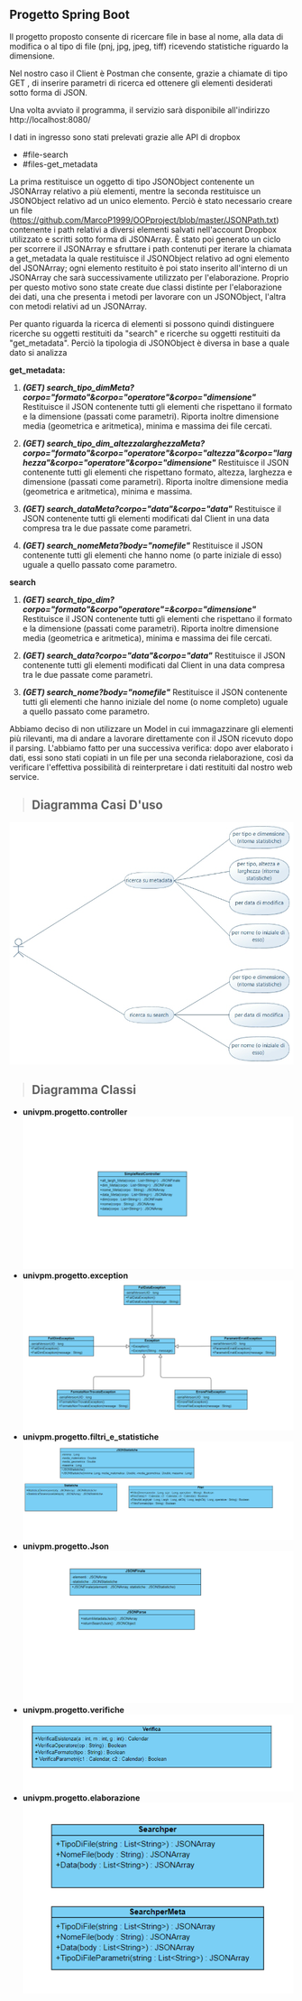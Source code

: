 
## Progetto Spring Boot 

Il progetto proposto consente di ricercare file in base al nome, alla data di modifica o al tipo di file (pnj, jpg, jpeg, tiff) ricevendo statistiche riguardo la dimensione. 

Nel nostro caso il Client è Postman che consente, grazie a chiamate di tipo GET , di inserire parametri di ricerca ed ottenere gli elementi desiderati sotto forma di JSON.

Una volta avviato il programma, il servizio sarà disponibile all'indirizzo http://localhost:8080/

I dati in ingresso sono stati prelevati grazie alle API di dropbox 
 - #file-search
 - #files-get_metadata

La prima restituisce un oggetto di tipo JSONObject contenente un JSONArray relativo a più elementi, mentre la seconda restituisce un  JSONObject relativo ad un unico elemento.
Perciò è stato necessario creare un file (https://github.com/MarcoP1999/OOPproject/blob/master/JSONPath.txt)  contenente i path relativi a diversi elementi salvati nell'account Dropbox utilizzato e scritti sotto forma di JSONArray. 
È stato poi generato un ciclo per scorrere il JSONArray e sfruttare i path contenuti per iterare la chiamata a get_metadata la quale restituisce il JSONObject relativo ad ogni elemento del JSONArray; ogni elemento restituito è poi stato inserito all'interno di un JSONArray che sarà successivamente utilizzato per l'elaborazione.
Proprio per questo motivo sono state create due classi distinte per l'elaborazione dei dati, una che presenta i metodi per lavorare con un JSONObject, l'altra con metodi relativi ad un JSONArray.


Per quanto riguarda la ricerca di elementi si possono quindi distinguere ricerche su oggetti restituiti da "search" e ricerche su oggetti restituiti da "get_metadata". 
Perciò la tipologia di JSONObject è diversa in base a quale dato si analizza 
 

**get_metadata:**

 1. ***(GET) search_tipo_dimMeta?corpo="formato"&corpo="operatore"&corpo="dimensione"***
Restituisce il JSON contenente tutti gli elementi che rispettano il formato e la dimensione (passati come parametri). Riporta inoltre dimensione media (geometrica e aritmetica), minima e massima dei file cercati.

 2. ***(GET) search_tipo_dim_altezzalarghezzaMeta?corpo="formato"&corpo="operatore"&corpo="altezza"&corpo="larghezza"&corpo="operatore"&corpo="dimensione"***
Restituisce il JSON contenente tutti gli elementi che rispettano formato, altezza, larghezza e dimensione (passati come parametri).  Riporta inoltre dimensione media (geometrica e aritmetica), minima e massima.



 3. ***(GET) search_dataMeta?corpo="data"&corpo="data"***
Restituisce il JSON contenente tutti gli elementi modificati dal Client in una data compresa tra le due passate come parametri.
 
 5. ***(GET) search_nomeMeta?body="nomefile"***
Restituisce il JSON contenente tutti gli elementi che hanno nome (o parte iniziale di esso) uguale a quello passato come parametro.



**search**

 

 1. ***(GET) search_tipo_dim?corpo="formato"&corpo"operatore"=&corpo="dimensione"***
Restituisce il JSON contenente tutti gli elementi che rispettano il formato e la dimensione (passati come parametri). Riporta inoltre dimensione media (geometrica e aritmetica), minima e massima
dei file cercati.

 3. ***(GET) search_data?corpo="data"&corpo="data"***
Restituisce il JSON contenente tutti gli elementi modificati dal Client in una data compresa tra le due passate come parametri.

 3. ***(GET) search_nome?body="nomefile"***
Restituisce il JSON contenente tutti gli elementi che hanno iniziale del nome (o nome completo) uguale a quello passato come parametro.


Abbiamo deciso di non utilizzare un Model in cui immagazzinare gli elementi più rilevanti, ma di andare a lavorare direttamente con il JSON ricevuto dopo il parsing. 
L'abbiamo fatto per una successiva verifica: dopo aver elaborato i dati, essi sono stati copiati in un file per una seconda rielaborazione, così da verificare l'effettiva possibilità di reinterpretare i dati restituiti dal nostro web service. 

    

> ## **Diagramma Casi D'uso**

![enter image description here](https://github.com/MarcoP1999/OOPproject/blob/master/src/UML/NewModel%20Use%20Case%20Diagram1.jpg)



> ## **Diagramma Classi**

 - **univpm.progetto.controller**
![enter image description here](https://github.com/MarcoP1999/OOPproject/blob/master/src/UML/Controller.png)
 - **univpm.progetto.exception**![enter image description here](https://github.com/MarcoP1999/OOPproject/blob/master/src/UML/Exception.png)
- **univpm.progetto.filtri_e_statistiche**
![enter image description here](https://github.com/MarcoP1999/OOPproject/blob/master/src/UML/Filtri_Statistiche.png)
- **univpm.progetto.Json**
![enter image description here](https://github.com/MarcoP1999/OOPproject/blob/master/src/UML/JSON.png)
 - **univpm.progetto.verifiche**![enter image description here](https://github.com/MarcoP1999/OOPproject/blob/master/src/UML/verifica.png)
  - **univpm.progetto.elaborazione** ![enter image description here](https://github.com/MarcoP1999/OOPproject/blob/master/src/UML/elaborazione.png)

<!--stackedit_data:
eyJoaXN0b3J5IjpbODcyNzExNTI4LC0yMTA4OTk5MjUwLC02OT
EyMTIyMTIsNDA5MjY1OTkyLDQ3NzE5MjIxOCw3MjMyMjM2Mzks
NDc3MTkyMjE4LDcyMzIyMzYzOSwtMjA3MDc3Njg3NSwxMDA5Nz
cyOTM5LDIwMDQwODg3MDUsMTUwMTk2NDg3LDE4NjAyMjMxNDMs
LTQ0ODYyNjk4NCw2MDIxNTM2NDAsMTMzNDA0MDIzOCwxMDM5ND
AxNzA1LC01Nzk1Njk4MjEsMTU0NzUzOTY5OCwtMTc0NTYzNzc2
Nl19
-->